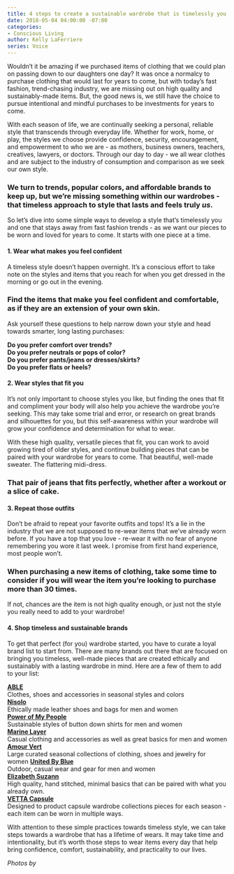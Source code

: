 ```yaml
---
title: 4 steps to create a sustainable wardrobe that is timelessly you
date: 2018-05-04 04:00:00 -07:00
categories:
- Conscious Living
author: Kelly LaFerriere
series: Voice
---
```


Wouldn’t it be amazing if we purchased items of clothing that we could plan on passing down to our daughters one day? It was once a normalcy to purchase clothing that would last for years to come, but with today’s fast fashion, trend-chasing industry, we are missing out on high quality and sustainably-made items. But, the good news is, we still have the choice to pursue intentional and mindful purchases to be investments for years to come. 

With each season of life, we are continually seeking a personal, reliable style that transcends through everyday life. Whether for work, home, or play, the styles we choose provide confidence, security, encouragement, and empowerment to who we are - as mothers, business owners, teachers, creatives, lawyers, or doctors. Through our day to day - we all wear clothes and are subject to the industry of consumption and comparison as we seek our own style. 

### We turn to trends, popular colors, and affordable brands to keep up, but we’re missing something within our wardrobes - that timeless approach to style that lasts and feels truly _us_. 

So let’s dive into some simple ways to develop a style that’s timelessly you and one that stays away from fast fashion trends - as we want our pieces to be worn and loved for years to come. It starts with one piece at a time.

#### 1. Wear what makes you feel confident

A timeless style doesn’t happen overnight. It’s a conscious effort to take note on the styles and items that you reach for when you get dressed in the morning or go out in the evening. 

### Find the items that make you feel confident and comfortable, as if they are an extension of your own skin.

Ask yourself these questions to help narrow down your style and head towards smarter, long lasting purchases:

**Do you prefer comfort over trends?  
Do you prefer neutrals or pops of color?  
Do you prefer pants/jeans or dresses/skirts?  
Do you prefer flats or heels?**

#### 2. Wear styles that fit you

It’s not only important to choose styles you like, but finding the ones that fit and compliment your body will also help you achieve the wardrobe you’re seeking. This may take some trial and error, or research on great brands and silhouettes for you, but this self-awareness within your wardrobe will grow your confidence and determination for what to wear.

With these high quality, versatile pieces that fit, you can work to avoid growing tired of older styles, and continue building pieces that can be paired with your wardrobe for years to come. That beautiful, well-made sweater. The flattering midi-dress. 

### That pair of jeans that fits perfectly, whether after a workout or a slice of cake.

#### 3. Repeat those outfits

Don’t be afraid to repeat your favorite outfits and tops! It’s a lie in the industry that we are not supposed to re-wear items that we’ve already worn before. If you have a top that you love - re-wear it with no fear of anyone remembering you wore it last week. I promise from first hand experience, most people won’t.

### When purchasing a new items of clothing, take some time to consider if you will wear the item you’re looking to purchase more than 30 times. 

If not, chances are the item is not high quality enough, or just not the style you really need to add to your wardrobe! 

#### 4. Shop timeless and sustainable brands 

To get that perfect (for you) wardrobe started, you have to curate a loyal brand list to start from. There are many brands out there that are focused on bringing you timeless, well-made pieces that are created ethically and sustainably with a lasting wardrobe in mind. Here are a few of them to add to your list: 

**[ABLE](https://www.livefashionable.com/)**  
Clothes, shoes and accessories in seasonal styles and colors  
**[Nisolo](https://nisolo.com/)**  
Ethically made leather shoes and bags for men and women  
**[Power of My People](https://powerofmypeople.com/)**   
Sustainable styles of button down shirts for men and women  
**[Marine Layer](https://www.marinelayer.com/)**  
Casual clothing and accessories as well as great basics for men and women  
**[Amour Vert](https://amourvert.com/)**  
Large curated seasonal collections of clothing, shoes and jewelry for women
**[United By Blue](https://unitedbyblue.com/)**  
Outdoor, casual wear and gear for men and women  
**[Elizabeth Suzann](https://elizabethsuzann.com/)**  
High quality, hand stitched, minimal basics that can be paired with what you already own.  
**[VETTA Capsule](https://www.vettacapsule.com/)**  
Designed to product capsule wardrobe collections pieces for each season - each item can be worn in multiple ways.

With attention to these simple practices towards timeless style, we can take steps towards a wardrobe that has a lifetime of wears. It may take time and intentionality, but it’s worth those steps to wear items every day that help bring confidence, comfort, sustainability, and practicality to our lives.

_Photos by_